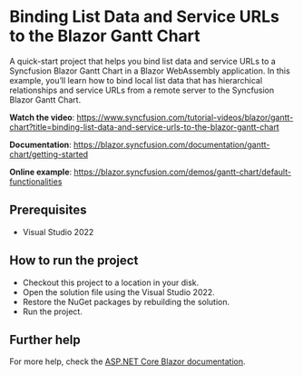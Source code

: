 # Binding List Data and Service URLs to the Blazor Gantt Chart

A quick-start project that helps you bind list data and service URLs to a Syncfusion Blazor Gantt Chart in a Blazor WebAssembly application. In this example, you’ll learn how to bind local list data that has hierarchical relationships and service URLs from a remote server to the Syncfusion Blazor Gantt Chart.

**Watch the video**: https://www.syncfusion.com/tutorial-videos/blazor/gantt-chart?title=binding-list-data-and-service-urls-to-the-blazor-gantt-chart

**Documentation**: https://blazor.syncfusion.com/documentation/gantt-chart/getting-started

**Online example**: https://blazor.syncfusion.com/demos/gantt-chart/default-functionalities

## Prerequisites

* Visual Studio 2022

## How to run the project

* Checkout this project to a location in your disk.
* Open the solution file using the Visual Studio 2022.
* Restore the NuGet packages by rebuilding the solution.
* Run the project.

## Further help
For more help, check the [ASP.NET Core Blazor documentation](https://docs.microsoft.com/en-us/aspnet/core/blazor).

